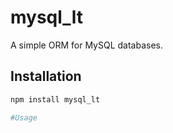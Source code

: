 # mysql_lt

A simple ORM for MySQL databases.

## Installation

```bash
npm install mysql_lt

#Usage
